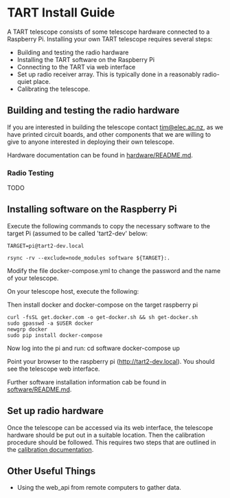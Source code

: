 # TART Install Guide

A TART telescope consists of some telescope hardware connected to a Raspberry Pi. Installing your own TART telescope requires several steps:

* Building and testing the radio hardware
* Installing the TART software on the Raspberry Pi
* Connecting to the TART via web interface
* Set up radio receiver array. This is typically done in a reasonably radio-quiet place.
* Calibrating the telescope.

## Building and testing the radio hardware

If you are interested in building the telescope contact tim@elec.ac.nz, as we have printed circuit boards, and other components that we are willing to give to anyone interested in deploying their own telescope.

Hardware documentation can be found in [hardware/README.md](hardware/README.md).


### Radio Testing

TODO 

## Installing software on the Raspberry Pi

Execute the following commands to copy the necessary software to the target Pi (assumed to be called 'tart2-dev' below:

    TARGET=pi@tart2-dev.local

    rsync -rv --exclude=node_modules software ${TARGET}:.

Modify the file docker-compose.yml to change the password and the name of your telescope.

On your telescope host, execute the following:

Then install docker and docker-compose on the target raspberry pi

    curl -fsSL get.docker.com -o get-docker.sh && sh get-docker.sh
    sudo gpasswd -a $USER docker
    newgrp docker
    sudo pip install docker-compose

Now log into the pi and run:
    cd software
    docker-compose up
 
Point your browser to the raspberry pi (http://tart2-dev.local). You should see the telescope web interface. 

Further software installation information cab be found in [software/README.md](software/README.md).

## Set up radio hardware

Once the telescope can be accessed via its web interface, the telescope hardware should be put out in a suitable location. Then the calibration procedure should be followed. This requires two steps that are outlined in the [calibration documentation](doc/calibration/README.md).

## Other Useful Things

* Using the web_api from remote computers to gather data.
